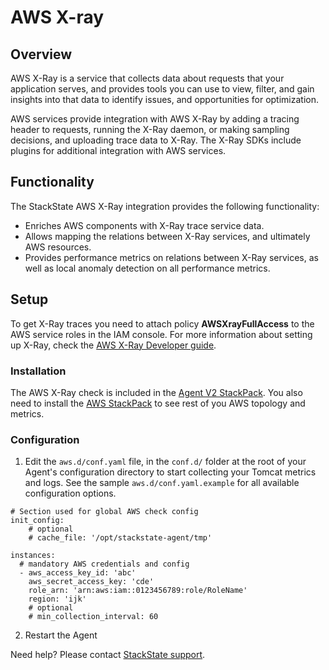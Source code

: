 # AWS X-ray

## Overview

AWS X-Ray is a service that collects data about requests that your application serves, and provides tools you can use to view, filter, and gain insights into that data to identify issues, and opportunities for optimization.

AWS services provide integration with AWS X-Ray by adding a tracing header to requests, running the X-Ray daemon, or making sampling decisions, and uploading trace data to X-Ray. The X-Ray SDKs include plugins for additional integration with AWS services.

## Functionality

The StackState AWS X-Ray integration provides the following functionality:
* Enriches AWS components with X-Ray trace service data.
* Allows mapping the relations between X-Ray services, and ultimately AWS resources.
* Provides performance metrics on relations between X-Ray services, as well as local anomaly detection on all performance metrics.


## Setup

To get X-Ray traces you need to attach policy **AWSXrayFullAccess** to the AWS service roles in the IAM console. For more information about setting up X-Ray, check the [AWS X-Ray Developer guide](https://docs.aws.amazon.com/xray/latest/devguide/aws-xray.html).

### Installation

The AWS X-Ray check is included in the [Agent V2 StackPack](../agent/). You also need to install the [AWS StackPack](../aws/) to see rest of you AWS topology and metrics.

### Configuration

1. Edit the `aws.d/conf.yaml` file, in the `conf.d/` folder at the root of your Agent's configuration directory to start collecting your Tomcat metrics and logs. See the sample `aws.d/conf.yaml.example` for all available configuration options.

```
# Section used for global AWS check config
init_config:
    # optional
    # cache_file: '/opt/stackstate-agent/tmp'

instances:
  # mandatory AWS credentials and config
  - aws_access_key_id: 'abc'
    aws_secret_access_key: 'cde'
    role_arn: 'arn:aws:iam::0123456789:role/RoleName'
    region: 'ijk'
    # optional
    # min_collection_interval: 60
```

2. Restart the Agent


Need help? Please contact [StackState support](https://support.stackstate.com/hc/en-us).
